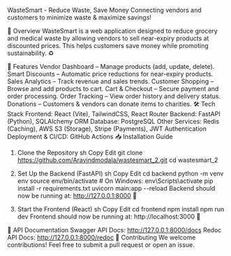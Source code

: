 WasteSmart - Reduce Waste, Save Money
Connecting vendors and customers to minimize waste & maximize savings!

🌟 Overview
WasteSmart is a web application designed to reduce grocery and medical waste by allowing vendors to sell near-expiry products at discounted prices. This helps customers save money while promoting sustainability. ♻️

🚀 Features
Vendor Dashboard – Manage products (add, update, delete).
Smart Discounts – Automatic price reductions for near-expiry products.
Sales Analytics – Track revenue and sales trends.
Customer Shopping – Browse and add products to cart.
Cart & Checkout – Secure payment and order processing.
Order Tracking – View order history and delivery status.
Donations – Customers & vendors can donate items to charities.
🛠 Tech Stack
Frontend: React (Vite), TailwindCSS, React Router
Backend: FastAPI (Python), SQLAlchemy ORM
Database: PostgreSQL
Other Services: Redis (Caching), AWS S3 (Storage), Stripe (Payments), JWT Authentication
Deployment & CI/CD: GitHub Actions
📥 Installation Guide
1. Clone the Repository
sh
Copy
Edit
git clone https://github.com/Aravindmodala/wastesmart_2.git
cd wastesmart_2
2. Set Up the Backend (FastAPI)
sh
Copy
Edit
cd backend
python -m venv env
source env/bin/activate  # On Windows: env\Scripts\activate
pip install -r requirements.txt
uvicorn main:app --reload
Backend should now be running at: http://127.0.0.1:8000 🚀

3. Start the Frontend (React)
sh
Copy
Edit
cd frontend
npm install
npm run dev
Frontend should now be running at: http://localhost:3000 🎉

📄 API Documentation
Swagger API Docs: http://127.0.0.1:8000/docs
Redoc API Docs: http://127.0.0.1:8000/redoc
🤝 Contributing
We welcome contributions! Feel free to submit a pull request or open an issue.

